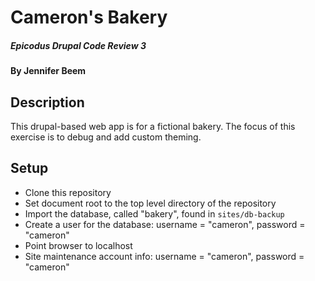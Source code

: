 # Cameron's Bakery

##### Epicodus Drupal Code Review 3

#### By Jennifer Beem

## Description

This drupal-based web app is for a fictional bakery. The focus of this exercise is to debug and add custom theming.

## Setup

* Clone this repository
* Set document root to the top level directory of the repository
* Import the database, called "bakery", found in `sites/db-backup`
* Create a user for the database: username = "cameron", password = "cameron"
* Point browser to localhost
* Site maintenance account info: username = "cameron", password = "cameron"
